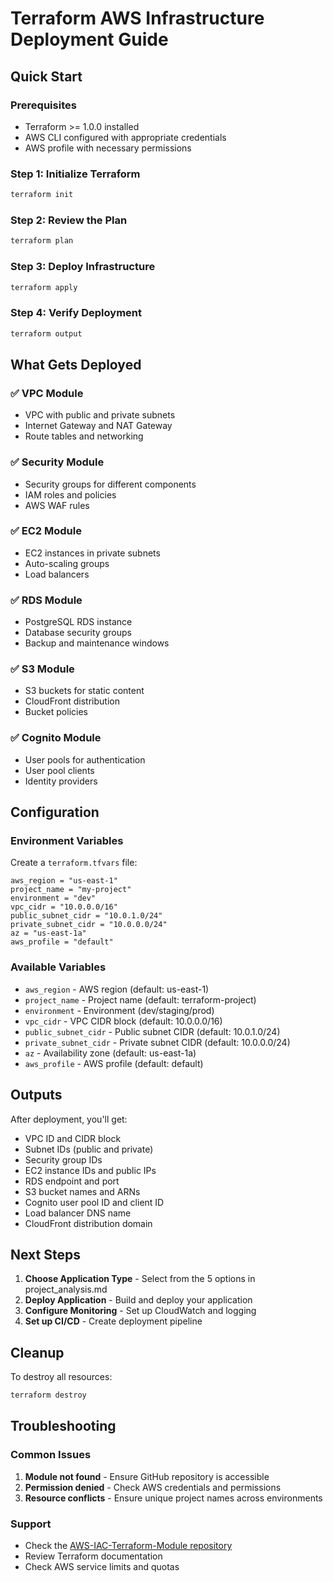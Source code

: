 # Terraform AWS Infrastructure Deployment Guide

## Quick Start

### Prerequisites
- Terraform >= 1.0.0 installed
- AWS CLI configured with appropriate credentials
- AWS profile with necessary permissions

### Step 1: Initialize Terraform
```bash
terraform init
```

### Step 2: Review the Plan
```bash
terraform plan
```

### Step 3: Deploy Infrastructure
```bash
terraform apply
```

### Step 4: Verify Deployment
```bash
terraform output
```

## What Gets Deployed

### ✅ VPC Module
- VPC with public and private subnets
- Internet Gateway and NAT Gateway
- Route tables and networking

### ✅ Security Module
- Security groups for different components
- IAM roles and policies
- AWS WAF rules

### ✅ EC2 Module
- EC2 instances in private subnets
- Auto-scaling groups
- Load balancers

### ✅ RDS Module
- PostgreSQL RDS instance
- Database security groups
- Backup and maintenance windows

### ✅ S3 Module
- S3 buckets for static content
- CloudFront distribution
- Bucket policies

### ✅ Cognito Module
- User pools for authentication
- User pool clients
- Identity providers

## Configuration

### Environment Variables
Create a `terraform.tfvars` file:
```hcl
aws_region = "us-east-1"
project_name = "my-project"
environment = "dev"
vpc_cidr = "10.0.0.0/16"
public_subnet_cidr = "10.0.1.0/24"
private_subnet_cidr = "10.0.0.0/24"
az = "us-east-1a"
aws_profile = "default"
```

### Available Variables
- `aws_region` - AWS region (default: us-east-1)
- `project_name` - Project name (default: terraform-project)
- `environment` - Environment (dev/staging/prod)
- `vpc_cidr` - VPC CIDR block (default: 10.0.0.0/16)
- `public_subnet_cidr` - Public subnet CIDR (default: 10.0.1.0/24)
- `private_subnet_cidr` - Private subnet CIDR (default: 10.0.0.0/24)
- `az` - Availability zone (default: us-east-1a)
- `aws_profile` - AWS profile (default: default)

## Outputs

After deployment, you'll get:
- VPC ID and CIDR block
- Subnet IDs (public and private)
- Security group IDs
- EC2 instance IDs and public IPs
- RDS endpoint and port
- S3 bucket names and ARNs
- Cognito user pool ID and client ID
- Load balancer DNS name
- CloudFront distribution domain

## Next Steps

1. **Choose Application Type** - Select from the 5 options in project_analysis.md
2. **Deploy Application** - Build and deploy your application
3. **Configure Monitoring** - Set up CloudWatch and logging
4. **Set up CI/CD** - Create deployment pipeline

## Cleanup

To destroy all resources:
```bash
terraform destroy
```

## Troubleshooting

### Common Issues
1. **Module not found** - Ensure GitHub repository is accessible
2. **Permission denied** - Check AWS credentials and permissions
3. **Resource conflicts** - Ensure unique project names across environments

### Support
- Check the [AWS-IAC-Terraform-Module repository](https://github.com/JohnUja/AWS-IAC-Terraform-Module-.git)
- Review Terraform documentation
- Check AWS service limits and quotas 
